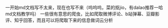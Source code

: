 一开始md文档写不太来，现在也写不来（呜呜呜，菜的抠jio，有dalao推荐一哈md文档教学吗）
一些很有意思的爬虫，比如爬取微博评论、b站弹幕、豆瓣影评、知乎回答，而且可以将爬取下来的信息做词云分析
